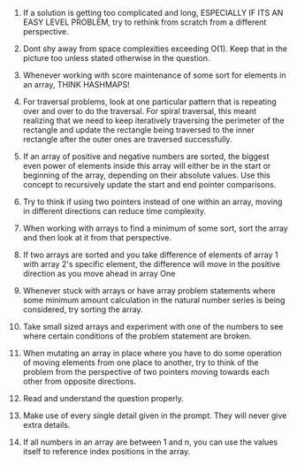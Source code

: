 1. If a solution is getting too complicated and long, ESPECIALLY IF ITS AN EASY LEVEL PROBLEM, try to rethink from scratch from a different perspective.
   
3. Dont shy away from space complexities exceeding O(1). Keep that in the picture too unless stated otherwise in the question.
4. Whenever working with score maintenance of some sort for elements in an array, THINK HASHMAPS!
5. For traversal problems, look at one particular pattern that is repeating over and over to do the traversal. For spiral traversal, this meant realizing that we need to keep iteratively traversing the perimeter of the rectangle and update the rectangle being traversed to the inner rectangle after the outer ones are traversed successfully.
6. If an array of positive and negative numbers are sorted, the biggest even power of elements inside this array will either be in the start or beginning of the array, depending on their absolute values. Use this concept to recursively update the start and end pointer comparisons.
7. Try to think if using two pointers instead of one within an array, moving in different directions can reduce time complexity.
8. When working with arrays to find a minimum of some sort, sort the array and then look at it from that perspective.
9. If two arrays are sorted and you take difference of elements of array 1 with array 2's specific element, the difference will move in the positive direction as you move ahead in array One
10. Whenever stuck with arrays or have array problem statements where some minimum amount calculation in the natural number series is being considered, try sorting the array.
11. Take small sized arrays and experiment with one of the numbers to see where certain conditions of the problem statement are broken.
12. When mutating an array in place where you have to do some operation of moving elements from one place to another, try to think of the problem from the perspective of two pointers moving towards each other from opposite directions.
13. Read and understand the question properly.
14. Make use of every single detail given in the prompt. They will never give extra details.
15. If all numbers in an array are between 1 and n, you can use the values itself to reference index positions in the array.
